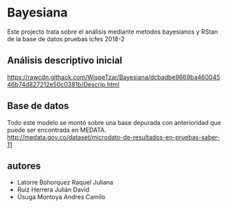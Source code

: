 # Bayesiana
Este projecto trata sobre el análisis mediante metodos bayesianos y RStan de la base de datos pruebas icfes 2018-2
## Análisis descriptivo inicial
https://rawcdn.githack.com/WispeTzar/Bayesiana/dcbadbe9669ba46004546b74d827212e50c0381b/Descrip.html

## Base de datos
Todo este modelo se montó sobre una base depurada con anterioridad que puede ser encontrada en MEDATA.
http://medata.gov.co/dataset/microdato-de-resultados-en-pruebas-saber-11

## autores
- Latorre Bohorquez Raquel Juliana
- Ruiz Herrera Julián David
- Úsuga Montoya Andres Camilo
